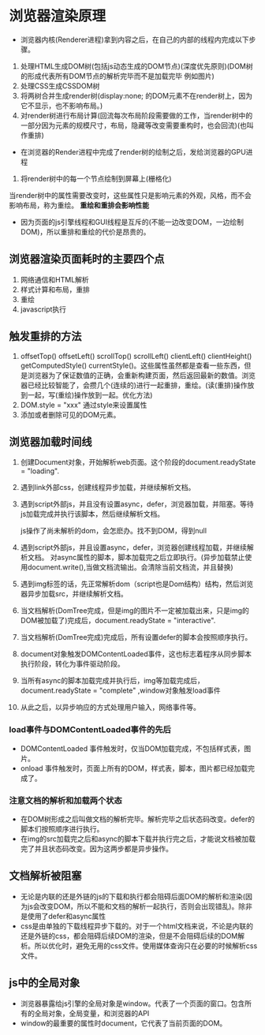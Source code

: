 # 浏览器渲染原理

* 浏览器内核(Renderer进程)拿到内容之后，在自己的内部的线程内完成以下步骤。

1. 处理HTML生成DOM树(包括js动态生成的DOM节点)(深度优先原则)(DOM树的形成代表所有DOM节点的解析完毕而不是加载完毕 例如图片)
2. 处理CSS生成CSSDOM树
3. 将两树合并生成render树(display:none; 的DOM元素不在render树上，因为它不显示，也不影响布局。)
4. 对render树进行布局计算(回流每次布局阶段需要做的工作，当render树中的一部分因为元素的规模尺寸，布局，隐藏等改变需要重构时，也会回流)(也叫作重排)

* 在浏览器的Render进程中完成了render树的绘制之后，发给浏览器的GPU进程

1. 将render树中的每一个节点绘制到屏幕上(栅格化)

当render树中的属性需要改变时，这些属性只是影响元素的外观，风格，而不会影响布局，称为重绘。
**重绘和重排会影响性能**

* 因为页面的js引擎线程和GUI线程是互斥的(不能一边改变DOM，一边绘制DOM)，所以重排和重绘的代价是昂贵的。

## 浏览器渲染页面耗时的主要四个点

1. 网络通信和HTML解析
2. 样式计算和布局，重排
3. 重绘
4. javascript执行

## 触发重排的方法

1. offsetTop() offsetLeft() scrollTop() scrollLeft() clientLeft() clientHeight() getComputedStyle() currentStyle()。这些属性虽然都是查看一些东西，但是浏览器为了保证数值的正确，会重新构建页面，然后返回最新的数值。浏览器已经比较智能了，会攒几个(连续的)进行一起重排，重绘。(读(重排)操作放到一起，写(重绘)操作放到一起。优化方法)
2. DOM.style = "xxx" 通过style来设置属性
3. 添加或者删除可见的DOM元素。

## 浏览器加载时间线

1. 创建Document对象，开始解析web页面。这个阶段的document.readyState  = "loading".
2. 遇到link外部css，创建线程异步加载，并继续解析文档。
3. 遇到script外部js，并且没有设置async，defer，浏览器加载，并阻塞。等待js加载完成并执行该脚本，然后继续解析文档。

    js操作了尚未解析的dom，会怎麽办。找不到DOM，得到null

4. 遇到script外部js，并且设置async，defer，浏览器创建线程加载，并继续解析文档。
对async属性的脚本，脚本加载完之后立即执行。(异步加载禁止使用document.write(),当做文档流输出。会清除当前文档流，并且替换)
5. 遇到img标签的话，先正常解析dom（script也是Dom结构）结构，然后浏览器异步加载src，并继续解析文档。
6. 当文档解析(DomTree完成，但是img的图片不一定被加载出来，只是img的DOM被加载了)完成后，document.readyState = "interactive".
7. 当文档解析(DomTree完成)完成后，所有设置defer的脚本会按照顺序执行。
8. document对象触发DOMContentLoaded事件，这也标志着程序从同步脚本执行阶段，转化为事件驱动阶段。
9. 当所有async的脚本加载完成并执行后，img等加载完成后，document.readyState = "complete" ,window对象触发load事件
10. 从此之后，以异步响应的方式处理用户输入，网络事件等。

### load事件与DOMContentLoaded事件的先后

* DOMContentLoaded 事件触发时，仅当DOM加载完成，不包括样式表，图片。
* onload 事件触发时，页面上所有的DOM，样式表，脚本，图片都已经加载完成了。

### 注意文档的解析和加载两个状态

* 在DOM树形成之后叫做文档的解析完毕。解析完毕之后状态码改变。defer的脚本们按照顺序进行执行。
* 在img的src加载完之后和async的脚本下载并执行完之后，才能说文档被加载完了并且状态码改变。因为这两步都是异步操作。

## 文档解析被阻塞

* 无论是内联的还是外链的js的下载和执行都会阻碍后面DOM的解析和渲染(因为js会改变DOM，所以不能和文档的解析一起执行，否则会出现错乱)。除非是使用了defer和async属性
* css是由单独的下载线程异步下载的。对于一个html文档来说，不论是内联的还是外链的css，都会阻碍后续DOM的渲染，但是不会阻碍后续的DOM解析。所以优化时，避免无用的css文件。使用媒体查询只在必要的时候解析css文件。

## js中的全局对象

* 浏览器暴露给js引擎的全局对象是window。代表了一个页面的窗口。包含所有的全局对象，全局变量，和浏览器的API
* window的最重要的属性时document，它代表了当前页面的DOM。
